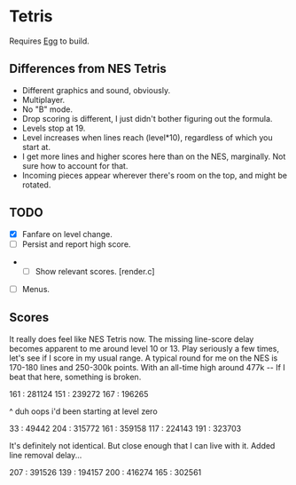 # Tetris

Requires [Egg](https://github.com/aksommerville/egg) to build.

## Differences from NES Tetris

- Different graphics and sound, obviously.
- Multiplayer.
- No "B" mode.
- Drop scoring is different, I just didn't bother figuring out the formula.
- Levels stop at 19.
- Level increases when lines reach (level*10), regardless of which you start at.
- I get more lines and higher scores here than on the NES, marginally. Not sure how to account for that.
- Incoming pieces appear wherever there's room on the top, and might be rotated.

## TODO

- [x] Fanfare on level change.
- [ ] Persist and report high score.
- - [ ] Show relevant scores. [render.c]
- [ ] Menus.

## Scores

It really does feel like NES Tetris now.
The missing line-score delay becomes apparent to me around level 10 or 13.
Play seriously a few times, let's see if I score in my usual range.
A typical round for me on the NES is 170-180 lines and 250-300k points.
With an all-time high around 477k -- If I beat that here, something is broken.

161 : 281124
151 : 239272
167 : 196265

^ duh oops i'd been starting at level zero

 33 :  49442
204 : 315772
161 : 359158
117 : 224143
191 : 323703

It's definitely not identical. But close enough that I can live with it.
Added line removal delay...

207 : 391526
139 : 194157
200 : 416274
165 : 302561
